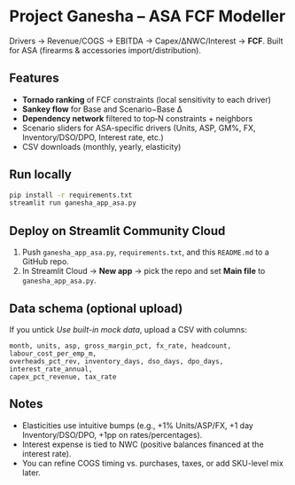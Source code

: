 # Project Ganesha – ASA FCF Modeller

Drivers → Revenue/COGS → EBITDA → Capex/ΔNWC/Interest → **FCF**. Built for ASA (firearms & accessories import/distribution).

## Features

* **Tornado ranking** of FCF constraints (local sensitivity to each driver)
* **Sankey flow** for Base and Scenario−Base Δ
* **Dependency network** filtered to top‑N constraints + neighbors
* Scenario sliders for ASA-specific drivers (Units, ASP, GM%, FX, Inventory/DSO/DPO, Interest rate, etc.)
* CSV downloads (monthly, yearly, elasticity)

## Run locally

```bash
pip install -r requirements.txt
streamlit run ganesha_app_asa.py
```

## Deploy on Streamlit Community Cloud

1. Push `ganesha_app_asa.py`, `requirements.txt`, and this `README.md` to a GitHub repo.
2. In Streamlit Cloud → **New app** → pick the repo and set **Main file** to `ganesha_app_asa.py`.

## Data schema (optional upload)

If you untick *Use built-in mock data*, upload a CSV with columns:

```
month, units, asp, gross_margin_pct, fx_rate, headcount, labour_cost_per_emp_m,
overheads_pct_rev, inventory_days, dso_days, dpo_days, interest_rate_annual,
capex_pct_revenue, tax_rate
```

## Notes

* Elasticities use intuitive bumps (e.g., +1% Units/ASP/FX, +1 day Inventory/DSO/DPO, +1pp on rates/percentages).
* Interest expense is tied to NWC (positive balances financed at the interest rate).
* You can refine COGS timing vs. purchases, taxes, or add SKU-level mix later.
